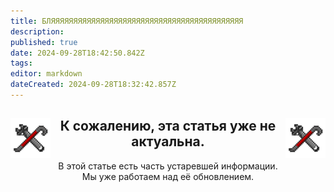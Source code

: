 ```yaml
---
title: БЛЯЯЯЯЯЯЯЯЯЯЯЯЯЯЯЯЯЯЯЯЯЯЯЯЯЯЯЯЯЯЯЯЯЯЯЯЯЯЯЯЯЯЯ
description: 
published: true
date: 2024-09-28T18:42:50.842Z
tags: 
editor: markdown
dateCreated: 2024-09-28T18:32:42.857Z
---
```


<center>
<div class="warning-banner">
  <img src="/guides/engineering.png" style="float: left; margin-right: 10px; margin-bottom: 15px;">
  <img src="/guides/engineering.png" style="float: right; margin-left: 10px; margin-bottom: 15px;">
  <h2>К сожалению, эта статья уже не актуальна.</h2>
  <p>В этой статье есть часть устаревшей информации. Мы уже работаем над её обновлением.</p>
</div>
</center>